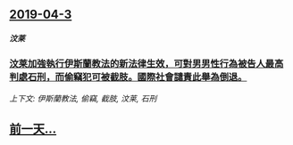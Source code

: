 ## [2019-04-3](/news/2019/04/3/index.md)

##### 汶莱
### [汶莱加強執行伊斯蘭教法的新法律生效，可對男男性行為被告人最高判處石刑，而偷竊犯可被截肢。國際社會譴責此舉為倒退。 ](/news/2019/04/3/汶莱加強執行伊斯蘭教法的新法律生效-可對男男性行為被告人最高判處石刑-而偷竊犯可被截肢-國際社會譴責此舉為倒退.md)
_上下文: 伊斯蘭教法, 偷竊, 截肢, 汶莱, 石刑_

## [前一天...](/news/2019/04/2/index.md)

